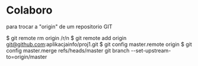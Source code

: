 # Colaboro


para trocar a "origin" de um repositorio GIT 

$ git remote rm origin /r/n
$ git remote add origin git@github.com:aplikacjainfo/proj1.git
$ git config master.remote origin
$ git config master.merge refs/heads/master
git branch --set-upstream-to=origin/master